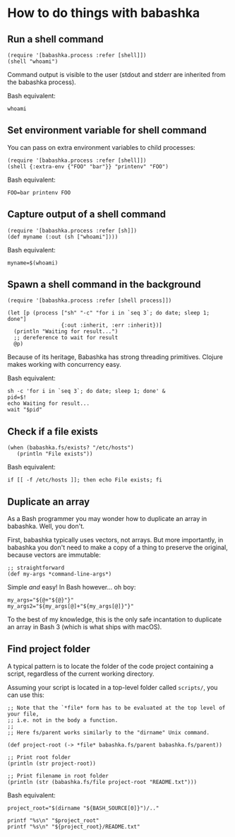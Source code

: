 # How to do things with babashka

## Run a shell command

```
(require '[babashka.process :refer [shell]])
(shell "whoami")
```

Command output is visible to the user (stdout and stderr are inherited from the babashka process).

Bash equivalent:

```
whoami
```

## Set environment variable for shell command

You can pass on extra environment variables to child processes:

```
(require '[babashka.process :refer [shell]])
(shell {:extra-env {"FOO" "bar"}} "printenv" "FOO")
```

Bash equivalent:

```
FOO=bar printenv FOO
```

## Capture output of a shell command

```
(require '[babashka.process :refer [sh]])
(def myname (:out (sh ["whoami"])))
```

Bash equivalent:

```
myname=$(whoami)
```

## Spawn a shell command in the background

```
(require '[babashka.process :refer [shell process]])

(let [p (process ["sh" "-c" "for i in `seq 3`; do date; sleep 1; done"]
                 {:out :inherit, :err :inherit})]
  (println "Waiting for result...")
  ;; dereference to wait for result
  @p)
```

Because of its heritage, Babashka has strong threading primitives. Clojure makes working with concurrency easy.

Bash equivalent:

```
sh -c 'for i in `seq 3`; do date; sleep 1; done' &
pid=$!
echo Waiting for result...
wait "$pid"
```

## Check if a file exists

```
(when (babashka.fs/exists? "/etc/hosts")
   (println "File exists"))
```

Bash equivalent:

```
if [[ -f /etc/hosts ]]; then echo File exists; fi
```

## Duplicate an array

As a Bash programmer you may wonder how to duplicate an array in babashka. Well, you don't.

First, babashka typically uses vectors, not arrays. But more importantly, in babashka you don't need to make a copy of a thing to preserve the original, because vectors are immutable:

```
;; straightforward
(def my-args *command-line-args*)
```

Simple _and_ easy! In Bash however... oh boy:

```
my_args="${@+"${@}"}"
my_args2="${my_args[@]+"${my_args[@]}"}" 
```

To the best of my knowledge, this is the only safe incantation to duplicate an array in Bash 3 (which is what ships with macOS).

## Find project folder

A typical pattern is to locate the folder of the code project containing a script, regardless of the current working directory.

Assuming your script is located in a top-level folder called `scripts/`, you can use this:

```
;; Note that the `*file* form has to be evaluated at the top level of your file,
;; i.e. not in the body a function.
;;
;; Here fs/parent works similarly to the "dirname" Unix command.

(def project-root (-> *file* babashka.fs/parent babashka.fs/parent))

;; Print root folder
(println (str project-root))

;; Print filename in root folder
(println (str (babashka.fs/file project-root "README.txt")))
```

Bash equivalent:

```
project_root="$(dirname "${BASH_SOURCE[0]}")/.."

printf "%s\n" "$project_root"
printf "%s\n" "${project_root}/README.txt"
```
